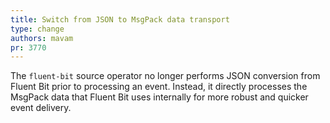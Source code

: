 ```yaml
---
title: Switch from JSON to MsgPack data transport
type: change
authors: mavam
pr: 3770
---
```


The `fluent-bit` source operator no longer performs JSON conversion from
Fluent Bit prior to processing an event. Instead, it directly processes the
MsgPack data that Fluent Bit uses internally for more robust and quicker event
delivery.
